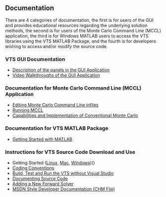 ## Documentation
There are 4 categories of documentation, the first is for users of the GUI and provides educational resources regarding the underlying solution methods, the second is for users of the Monte Carlo Command Line (MCCL) application, the third is for Windows MATLAB users to access the VTS libraries using the VTS MATLAB Package, and the fourth is for developers wishing to access and/or modify the source code.

### VTS GUI Documentation
* [Description of the panels in the GUI Application](https://github.com/VirtualPhotonics/Vts.Gui.Wpf/wiki/Software)
* [Video Walkthroughs of the GUI Application](https://virtualphotonics.org/video)

### Documentation for Monte Carlo Command Line (MCCL) Application
* [Editing Monte Carlo Command Line infiles](https://github.com/VirtualPhotonics/Vts.MonteCarlo/wiki/MCCL-Editing-infiles)
* [Running MCCL](https://github.com/VirtualPhotonics/Vts.MonteCarlo/wiki/MCCL-Examples)
* [Capabilities and Implementation of Conventional Monte Carlo](https://github.com/VirtualPhotonics/Vts.MonteCarlo/wiki/MCCL-Capabilities-And-Implementation)

### Documentation for VTS MATLAB Package
* [Getting Started with MATLAB](https://github.com/VirtualPhotonics/VTS/wiki/VTS-MATLAB)

### Instructions for VTS Source Code Download and Use
* Getting Started ([Linux](https://github.com/VirtualPhotonics/VTS/wiki/Getting-Started-on-Linux), [Mac](https://github.com/VirtualPhotonics/VTS/wiki/Getting-Started-on-Mac), [Windows](https://github.com/VirtualPhotonics/VTS/wiki/Getting-Started-in-Windows))()
* [Coding Conventions](https://github.com/VirtualPhotonics/VTS/wiki/Coding-Conventions)
* [Build, Test and Run the VTS without Visual Studio](https://github.com/VirtualPhotonics/VTS/wiki/Without-Visual-Studio)
* [Documenting Source Code](https://github.com/VirtualPhotonics/VTS/wiki/Visual-Studio-XML-Comment-Tags)
* [Adding a New Forward Solver](https://github.com/VirtualPhotonics/VTS/wiki/Adding-a-New-Forward-Solver-to-the-VTS)
* [MSDN Style Developer Documentation (CHM File)](https://github.com/VirtualPhotonics/VTS/releases/download/Version_8.0/VtsDocumentation.chm)  